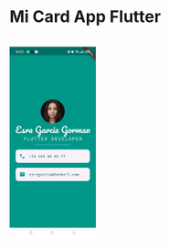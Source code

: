 # Mi Card App Flutter
 <br>
<img src="https://github.com/esragg/Images/blob/main/mi_app_esra.jpeg" width=30% height=30%>
